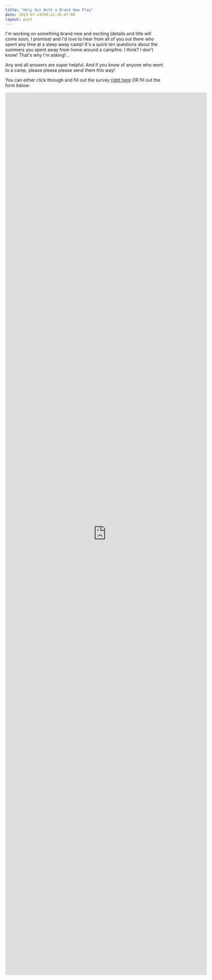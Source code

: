```yaml
---
title: "Help Out With a Brand New Play"
date: 2019-07-24T09:21:26-07:00
layout: post
---
```


I'm working on something brand new and exciting (details and title will come soon, I promise) and I'd love to hear from all of you out there who spent any time at a sleep away camp! It's a quick ten questions about the summers you spent away from home around a campfire. I think? I don't know! That's why I'm asking!...

Any and all answers are super helpful. And if you know of anyone who went to a camp, please please please send them this way!

You can either click through and fill out the survey [right here](https://forms.gle/eLZqKnc7k7QMWszX9) OR fill out the form below:

<iframe src="https://docs.google.com/forms/d/e/1FAIpQLSeTeZYu61t-YOIeCwaJKgkuJ0CUu0TdoqvlN9jHMrxPeFndzg/viewform?embedded=true" width="640" height="2794" frameborder="0" marginheight="0" marginwidth="0">Loading...</iframe>
